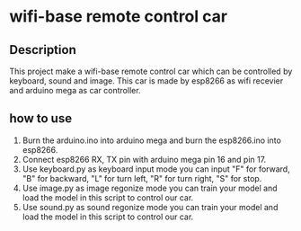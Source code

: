 # wifi-base remote control car
## Description
This project make a wifi-base remote control car which can be controlled by keyboard, sound and image. This car is made by esp8266 as wifi recevier and arduino mega as car controller.
## how to use
1. Burn the arduino.ino into arduino mega and burn the esp8266.ino into esp8266.
2. Connect esp8266 RX, TX pin with arduino mega pin 16 and pin 17.
3. Use keyboard.py as keyboard input mode you can input "F" for forward, "B" for backward, "L" for turn left, "R" for turn right, "S" for stop.
4. Use image.py as image regonize mode you can train your model and load the model in this script to control our car.
5. Use sound.py as sound regonize mode you can train your model and load the model in this script to control our car.
